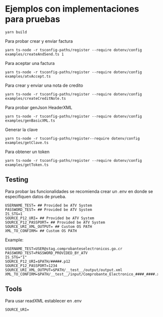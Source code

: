 # Ejemplos con implementaciones para pruebas

```
yarn build
```

Para probar crear y enviar factura
```
yarn ts-node -r tsconfig-paths/register --require dotenv/config examples/createAndSend.ts 1
```

Para aceptar una factura
```
yarn ts-node -r tsconfig-paths/register --require dotenv/config examples/atvAccept.ts
```

Para crear y enviar una nota de credito
```
yarn ts-node -r tsconfig-paths/register --require dotenv/config examples/createCreditNote.ts
```

Para probar genJson HeaderXML
```
yarn ts-node -r tsconfig-paths/register --require dotenv/config examples/genBasicXML.ts
```

Generar la clave
```
yarn ts-node -r tsconfig-paths/register--require dotenv/config examples/getClave.ts
```

Para obtener un token
```
yarn ts-node -r tsconfig-paths/register --require dotenv/config examples/getToken.ts
```

## Testing
Para probar las funcionalidades se recomienda crear un .env en donde se especifiquen datos de prueba.
```
USERNAME_TEST= ## Provided be ATV System
PASSWORD_TEST= ## Provided be ATV System
IS_STG=1 
SOURCE_P12_URI= ## Provided be ATV System
SOURCE_P12_PASSPORT= ## Provided be ATV System
SOURCE_URI_XML_OUTPUT= ## Custom OS PATH
XML_TO_CONFIRM= ## Custom OS PATH
```
Example:
```
USERNAME_TEST=USER@stag.comprobanteselectronicos.go.cr
PASSWORD_TEST=PASSWORD_PROVIDED_BY_ATV
IS_STG="1"
SOURCE_P12_URI=$PATH/#####.p12
SOURCE_P12_PASSPORT=1234
SOURCE_URI_XML_OUTPUT=$PATH/__test__/output/output.xml
XML_TO_CONFIRM=$PATH/__test__/input/Comprobante_Electronico_####_####.xml
```

## Tools
Para usar readXML establecer en .env
```
SOURCE_URI=
```
